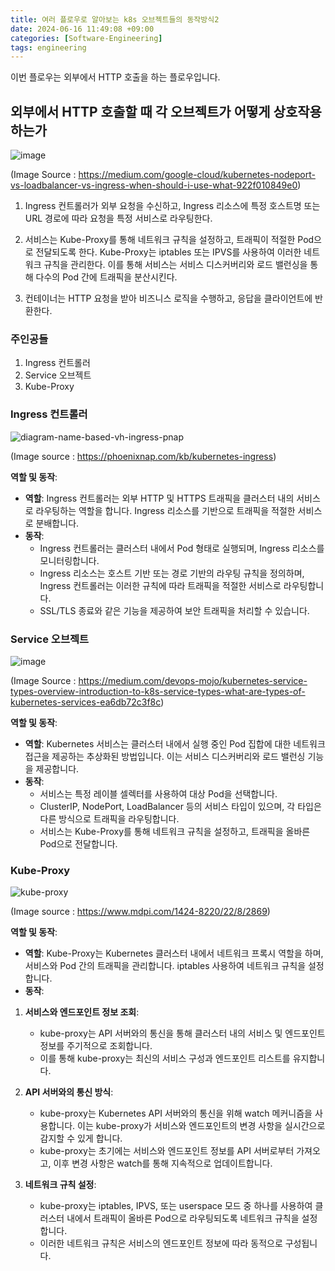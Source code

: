 ```yaml
---
title: 여러 플로우로 알아보는 k8s 오브젝트들의 동작방식2
date: 2024-06-16 11:49:08 +09:00
categories: [Software-Engineering]
tags: engineering
---
```


이번 플로우는 외부에서 HTTP 호출을 하는 플로우입니다. 

## 외부에서 HTTP 호출할 때 각 오브젝트가 어떻게 상호작용하는가

![image](https://github.com/guswns1659/guswns1659.github.io/assets/55608425/acdd11c3-c7a0-4d56-8ac5-3fa30b4cbcd6)


(Image Source : https://medium.com/google-cloud/kubernetes-nodeport-vs-loadbalancer-vs-ingress-when-should-i-use-what-922f010849e0)

1. Ingress 컨트롤러가 외부 요청을 수신하고, Ingress 리소스에 특정 호스트명 또는 URL 경로에 따라 요청을 특정 서비스로 라우팅한다.

2. 서비스는 Kube-Proxy를 통해 네트워크 규칙을 설정하고, 트래픽이 적절한 Pod으로 전달되도록 한다. Kube-Proxy는 iptables 또는 IPVS를 사용하여 이러한 네트워크 규칙을 관리한다. 이를 통해 서비스는 서비스 디스커버리와 로드 밸런싱을 통해 다수의 Pod 간에 트래픽을 분산시킨다.

3. 컨테이너는 HTTP 요청을 받아 비즈니스 로직을 수행하고, 응답을 클라이언트에 반환한다.

### 주인공들 

1. Ingress 컨트롤러
2. Service 오브젝트
3. Kube-Proxy

### Ingress 컨트롤러

![diagram-name-based-vh-ingress-pnap](https://github.com/guswns1659/guswns1659.github.io/assets/55608425/80ede70f-0014-490c-a43f-1069192d20d7)

(Image source : https://phoenixnap.com/kb/kubernetes-ingress)


**역할 및 동작**:
- **역할**: Ingress 컨트롤러는 외부 HTTP 및 HTTPS 트래픽을 클러스터 내의 서비스로 라우팅하는 역할을 합니다. Ingress 리소스를 기반으로 트래픽을 적절한 서비스로 분배합니다.
- **동작**:
  - Ingress 컨트롤러는 클러스터 내에서 Pod 형태로 실행되며, Ingress 리소스를 모니터링합니다.
  - Ingress 리소스는 호스트 기반 또는 경로 기반의 라우팅 규칙을 정의하며, Ingress 컨트롤러는 이러한 규칙에 따라 트래픽을 적절한 서비스로 라우팅합니다.
  - SSL/TLS 종료와 같은 기능을 제공하여 보안 트래픽을 처리할 수 있습니다.

### Service 오브젝트

![image](https://github.com/guswns1659/guswns1659.github.io/assets/55608425/9ca06be0-8c10-4189-9021-9a4e29c090bb)

(Image Source : https://medium.com/devops-mojo/kubernetes-service-types-overview-introduction-to-k8s-service-types-what-are-types-of-kubernetes-services-ea6db72c3f8c)

**역할 및 동작**:
- **역할**: Kubernetes 서비스는 클러스터 내에서 실행 중인 Pod 집합에 대한 네트워크 접근을 제공하는 추상화된 방법입니다. 이는 서비스 디스커버리와 로드 밸런싱 기능을 제공합니다.
- **동작**:
  - 서비스는 특정 레이블 셀렉터를 사용하여 대상 Pod을 선택합니다.
  - ClusterIP, NodePort, LoadBalancer 등의 서비스 타입이 있으며, 각 타입은 다른 방식으로 트래픽을 라우팅합니다.
  - 서비스는 Kube-Proxy를 통해 네트워크 규칙을 설정하고, 트래픽을 올바른 Pod으로 전달합니다.

### Kube-Proxy

![kube-proxy](https://github.com/guswns1659/guswns1659.github.io/assets/55608425/db77d240-197e-4ee4-984a-e01317573e11)

(Image source : https://www.mdpi.com/1424-8220/22/8/2869)

**역할 및 동작**:
- **역할**: Kube-Proxy는 Kubernetes 클러스터 내에서 네트워크 프록시 역할을 하며, 서비스와 Pod 간의 트래픽을 관리합니다. iptables 사용하여 네트워크 규칙을 설정합니다.
- **동작**:
1. **서비스와 엔드포인트 정보 조회**:
   - kube-proxy는 API 서버와의 통신을 통해 클러스터 내의 서비스 및 엔드포인트 정보를 주기적으로 조회합니다.
   - 이를 통해 kube-proxy는 최신의 서비스 구성과 엔드포인트 리스트를 유지합니다.

2. **API 서버와의 통신 방식**:
   - kube-proxy는 Kubernetes API 서버와의 통신을 위해 watch 메커니즘을 사용합니다. 이는 kube-proxy가 서비스와 엔드포인트의 변경 사항을 실시간으로 감지할 수 있게 합니다.
   - kube-proxy는 초기에는 서비스와 엔드포인트 정보를 API 서버로부터 가져오고, 이후 변경 사항은 watch를 통해 지속적으로 업데이트합니다.

3. **네트워크 규칙 설정**:
   - kube-proxy는 iptables, IPVS, 또는 userspace 모드 중 하나를 사용하여 클러스터 내에서 트래픽이 올바른 Pod으로 라우팅되도록 네트워크 규칙을 설정합니다.
   - 이러한 네트워크 규칙은 서비스의 엔드포인트 정보에 따라 동적으로 구성됩니다.



